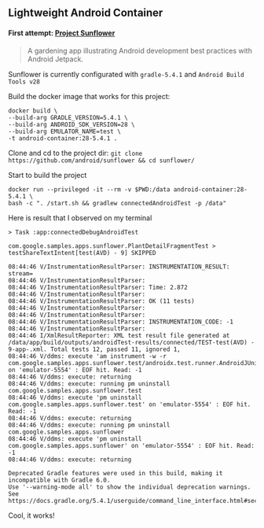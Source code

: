 ## Lightweight Android Container

#### First attempt: [Project Sunflower](https://github.com/android/sunflower)
> A gardening app illustrating Android development best practices with Android Jetpack.

Sunflower is currently configurated with `gradle-5.4.1` and `Android Build Tools v28`

Build the docker image that works for this project:
```shell
docker build \
--build-arg GRADLE_VERSION=5.4.1 \
--build-arg ANDROID_SDK_VERSION=28 \
--build-arg EMULATOR_NAME=test \
-t android-container:28-5.4.1 .
```

Clone and cd to the project dir: `git clone https://github.com/android/sunflower && cd sunflower/`

Start to build the project
```shell
docker run --privileged -it --rm -v $PWD:/data android-container:28-5.4.1 \
bash -c ". /start.sh && gradlew connectedAndroidTest -p /data"
```

Here is result that I observed on my terminal
```shell
> Task :app:connectedDebugAndroidTest

com.google.samples.apps.sunflower.PlantDetailFragmentTest > testShareTextIntent[test(AVD) - 9] SKIPPED 

08:44:46 V/InstrumentationResultParser: INSTRUMENTATION_RESULT: stream=
08:44:46 V/InstrumentationResultParser: 
08:44:46 V/InstrumentationResultParser: Time: 2.872
08:44:46 V/InstrumentationResultParser: 
08:44:46 V/InstrumentationResultParser: OK (11 tests)
08:44:46 V/InstrumentationResultParser: 
08:44:46 V/InstrumentationResultParser: 
08:44:46 V/InstrumentationResultParser: INSTRUMENTATION_CODE: -1
08:44:46 V/InstrumentationResultParser: 
08:44:46 I/XmlResultReporter: XML test result file generated at /data/app/build/outputs/androidTest-results/connected/TEST-test(AVD) - 9-app-.xml. Total tests 12, passed 11, ignored 1, 
08:44:46 V/ddms: execute 'am instrument -w -r   com.google.samples.apps.sunflower.test/androidx.test.runner.AndroidJUnitRunner' on 'emulator-5554' : EOF hit. Read: -1
08:44:46 V/ddms: execute: returning
08:44:46 V/ddms: execute: running pm uninstall com.google.samples.apps.sunflower.test
08:44:46 V/ddms: execute 'pm uninstall com.google.samples.apps.sunflower.test' on 'emulator-5554' : EOF hit. Read: -1
08:44:46 V/ddms: execute: returning
08:44:46 V/ddms: execute: running pm uninstall com.google.samples.apps.sunflower
08:44:46 V/ddms: execute 'pm uninstall com.google.samples.apps.sunflower' on 'emulator-5554' : EOF hit. Read: -1
08:44:46 V/ddms: execute: returning

Deprecated Gradle features were used in this build, making it incompatible with Gradle 6.0.
Use '--warning-mode all' to show the individual deprecation warnings.
See https://docs.gradle.org/5.4.1/userguide/command_line_interface.html#sec:command_line_warnings
```

Cool, it works!
